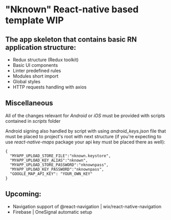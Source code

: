 
# "Nknown" React-native based template WIP

## The app skeleton that contains basic  RN application structure:
- Redux structure (Redux toolkit)
- Basic UI components
- Linter predefined rules
- Modules short import
- Global styles
- HTTP requests handling with axios

## Miscellaneous
All of the changes relevant for *Android* or *iOS* must be provided with scripts contained in *scripts* folder

Android signing also handled by script with using *android_keys.json* file that must be placed to project's root with next structure (if you're expecting to use *react-native-maps* package your api key must be placed there as well):
```
{
  "MYAPP_UPLOAD_STORE_FILE":"nknown.keystore",
  "MYAPP_UPLOAD_KEY_ALIAS":"nknown",
  "MYAPP_UPLOAD_STORE_PASSWORD":"nknownpass",
  "MYAPP_UPLOAD_KEY_PASSWORD":"nknownpass",
  "GOOGLE_MAP_API_KEY": "YOUR_OWN_KEY"
}
```

## Upcoming:
- Navigation support of @react-navigation | wix/react-native-navigation
- Firebase | OneSignal automatic setup

